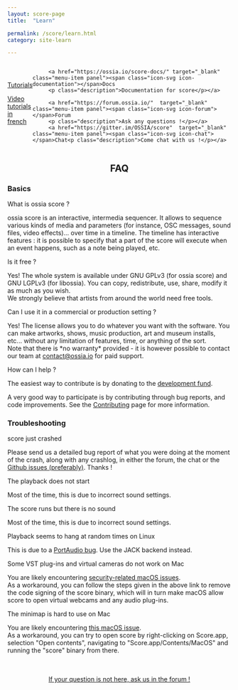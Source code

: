 ```yaml
---
layout: score-page
title:  "Learn"

permalink: /score/learn.html
category: site-learn

---
```

<div class="menu" style="display:flex; align-items:center; width: 100%;margin:auto; padding: auto; ">
        <!-- <a href="/score/learn/faq.html"  class="menu-item panel" ><span class="icon-svg icon-chat"></span> FAQ
         <p class="description">Most frequently asked questions</p></a>
         -->
         <a href="https://www.youtube.com/playlist?list=PLIHLSiZpIa6aRQT5v6RInuyCR3qWmMEgV" class="menu-item panel" target="_blank" ><span class="icon-svg icon-video"></span>Tutorials
         <p class="description">Video tutorials in french</p></a>
         
         <a href="https://ossia.io/score-docs/" target="_blank"  class="menu-item panel"><span class="icon-svg icon-documentation"></span>Docs
         <p class="description">Documentation for score</p></a>
         
         <a href="https://forum.ossia.io/"  target="_blank" class="menu-item panel"><span class="icon-svg icon-forum"></span>Forum
         <p class="description">Ask any questions !</p></a>
         <a href="https://gitter.im/OSSIA/score"  target="_blank" class="menu-item panel"><span class="icon-svg icon-chat"></span>Chat<p class="description">Come chat with us !</p></a>
</div>

<div style="width: 100%;">
<h2 class="page-title" style="text-align: center;">FAQ</h2>
    
<h3 class="faq">Basics</h3>
<p type="button" class="collapsible" > What is ossia score ?</p>
<div class="collapsible-content">
ossia score is an interactive, intermedia sequencer. It allows to sequence various kinds of media and parameters (for instance, OSC messages, sound files, video effects)... over time in a timeline. The timeline has interactive features : it is possible to specify that a part of the score will execute when an event happens, such as a note being played, etc.
</div>

<p type="button" class="collapsible" > Is it free ?</p>
<div class="collapsible-content">
Yes! The whole system is available under GNU GPLv3 (for ossia score) and GNU LGPLv3 (for libossia).
You can copy, redistribute, use, share, modify it as much as you wish.<br/>
We strongly believe that artists from around the world need free tools.
</div>

<p type="button" class="collapsible" > Can I use it in a commercial or production setting ?</p>
<div class="collapsible-content">
Yes! The license allows you to do whatever you want with the software. You can make artworks, 
shows, music production, art and museum installs, etc... without any limitation of features, time, or 
anything of the sort.<br/>
Note that there is *no warranty* provided - it is however possible to contact our team at
<a href="mailto:contact@ossia.io">contact@ossia.io</a> for paid support. 
</div>

<p type="button" class="collapsible" > How can I help ?</p>
<div class="collapsible-content">
The easiest way to contribute is by donating to the <a href="https://opencollective.org/ossia">development fund</a>.

A very good way to participate is by contributing through bug reports, and code improvements.
See the <a href="contributor-guide.html">Contributing</a> page for more information.
</div>
<!--
<p type="button" class="collapsible"> Playing a sound</p>
<div class="collapsible-content">
</div>

<p type="button" class="collapsible"> Creating an interactive trigger</p>
<div class="collapsible-content">
</div>

<p type="button" class="collapsible"> Creating a temporal condition</p>
<div class="collapsible-content">
</div>

<p type="button" class="collapsible"> Showing a video</p>
<div class="collapsible-content">
</div>

<p type="button" class="collapsible"> Automating a parameter</p>
<div class="collapsible-content">
</div>

<p type="button" class="collapsible"> Creating loops</p>
<div class="collapsible-content">
</div>

<p type="button" class="collapsible"> Creating interactive loops</p>
<div class="collapsible-content">
</div>

<p type="button" class="collapsible"> Writing & playing MIDI through a software synthesizer</p>
<div class="collapsible-content">
</div>

<h3 class="faq">Intermediate usage</h3>
<p type="button" class="collapsible"> Understanding the ossia score timeline</p>
<div class="collapsible-content">
</div>

<p type="button" class="collapsible"> Mapping a parameter</p>
<div class="collapsible-content">
</div>

<p type="button"  class="collapsible"> Creating effects and synthesizer chains</p>
<div class="collapsible-content">
</div>

<p type="button" class="collapsible"> Modulating with LFOs, step sequencers and others</p>
<div class="collapsible-content">
</div>

<p type="button" class="collapsible"> Saving and loading presets</p>
<div class="collapsible-content">
</div>

<p type="button" class="collapsible"> Switching between musical and real-time mode</p>
<div class="collapsible-content">
</div>

<p type="button" class="collapsible"> Recording OSC messages and automations</p>
<div class="collapsible-content">
</div>

<p type="button" class="collapsible"> Nesting scores</p>
<div class="collapsible-content">
</div>

<p type="button"  class="collapsible"> Creating sequences of parameters</p>
<div class="collapsible-content">
</div>

<p type="button"  class="collapsible"> Understanding racks, layers and slots</p>
<div class="collapsible-content">
</div>

<h3 class="faq">Advanced usage</h3>
<p type="button" class="collapsible"> Creating complex graphs of effects</p>
<div class="collapsible-content">
</div>

<p type="button"  class="collapsible"> Tempo control and polyrythmy</p>
<div class="collapsible-content">
</div>

<p type="button" class="collapsible"> Multi-channel audio output and sound spatialization</p>
<div class="collapsible-content">
</div>

<p type="button" class="collapsible"> Audio routing</p>
<div class="collapsible-content">
</div>

<p type="button" class="collapsible"> Creating state-machine-like scores</p>
<div class="collapsible-content">
</div>

<p type="button"  class="collapsible"> Creating a control surface for external parameters</p>
<div class="collapsible-content">
</div>

<p type="button"  class="collapsible"> Remote controlling through a web page</p>
<div class="collapsible-content">
</div>

<h3 class="faq">Using the embedded scripting languages</h3>
<p type="button" class="collapsible"> Scripting with JavaScript</p>
<div class="collapsible-content">
</div>

<p type="button"  class="collapsible"> Writing audio effects with Faust</p>
<div class="collapsible-content">
</div>

<p type="button" class="collapsible"> Writing mappings with math expressions</p>
<div class="collapsible-content">
</div>

<p type="button" class="collapsible"> Writing graphic effects with ISF</p>
<div class="collapsible-content">
</div>

<h3 class="faq">Working with other software</h3>

<p type="button" class="collapsible">  Connecting to Processing</p>
<div class="collapsible-content">
</div>

<p type="button"  class="collapsible">  Connecting to OpenRNDR</p>
<div class="collapsible-content">
</div>

<p type="button"  class="collapsible"> Connecting to Max/MSP</p>
<div class="collapsible-content">
</div>

<p type="button"  class="collapsible"> Connecting to PureData</p>
<div class="collapsible-content">
</div>

<p type="button"  class="collapsible">  Connecting to Unreal Engine</p>
<div class="collapsible-content">
</div>

<p type="button" class="collapsible">  Connecting to Unity3D</p>
<div class="collapsible-content">
</div>

<p type="button" class="collapsible"> Connecting to openFrameworks</p>
<div class="collapsible-content">
</div>

<p type="button" class="collapsible">  Connecting to Qt / QML</p>
<div class="collapsible-content">
</div>

<p type="button"  class="collapsible">  Connecting to a generic OSC software</p>
<div class="collapsible-content">
</div>

<p type="button" class="collapsible"> Connecting to a generic OSCQuery software</p>
<div class="collapsible-content">
</div>

<h3 class="faq">Working with hardware</h3>

<p type="button" class="collapsible"> Getting data from a MIDI device</p>
<div class="collapsible-content">
</div>

<p type="button" class="collapsible">  Sending data to an external MIDI device</p>
<div class="collapsible-content">
</div>

<p type="button"  class="collapsible">  Sending data to ArtNet nodes</p>
<div class="collapsible-content">
</div>

<p type="button" class="collapsible"> Communicating with a serial device (Arduino, etc)</p>
<div class="collapsible-content">
</div>

<p type="button" class="collapsible"> Communicating with a gamepad or Wiimote</p>
<div class="collapsible-content">
</div>
-->
<h3 class="faq">Troubleshooting</h3>

<p type="button"  class="collapsible">  score just crashed</p>
<div class="collapsible-content">
    Please send us a detailed bug report of what you were doing at the moment of the crash,
    along with any crashlog, in either the forum, the chat or the <a href="https://github.com/ossia/score/issues">Github issues (preferably)</a>.
    Thanks !
</div>

<p type="button" class="collapsible">  The playback does not start</p>
<div class="collapsible-content">
     Most of the time, this is due to incorrect sound settings.
</div>

<p type="button" class="collapsible">  The score runs but there is no sound</p>
<div class="collapsible-content">
     Most of the time, this is due to incorrect sound settings.
</div>

<p type="button" class="collapsible">  Playback seems to hang at random times on Linux</p>
<div class="collapsible-content">
    This is due to a <a href="https://portaudio.music.columbia.narkive.com/3V9hsUak/pa-linux-alsa-c-3636-assertion-failed-with-hack-fix">PortAudio bug</a>.
    Use the JACK backend instead.
</div>

<p type="button" class="collapsible"> Some VST plug-ins and virtual cameras do not work on Mac</p>
<div class="collapsible-content">
    You are likely encountering <a href="https://stackoverflow.com/questions/61114738/are-macos-virtual-webcams-inherently-incompatible-with-10-14s-hardened-runtime">security-related macOS issues</a>. <br/> 
    As a workaround, you can follow the steps given in the above link to remove the code signing of the score binary, which will in turn make macOS allow score to open virtual webcams and any audio plug-ins.
</div>

<p type="button" class="collapsible"> The minimap is hard to use on Mac</p>
<div class="collapsible-content">
    You are likely encountering <a href="https://stackoverflow.com/questions/61843481/macos-simulated-mouse-event-only-works-when-launching-binary-not-application-b">this macOS issue</a>. <br/> 
    As a workaround, you can try to open score by right-clicking on Score.app, selection "Open contents", navigating to "Score.app/Contents/MacOS" and running the "score" binary from there.
</div>

</div>

<br/>

<br/>

<p align="center">
<a href="https://forum.ossia.io/" class="page-button"  target="_blank" >If your question is not here, ask us in the forum ! </a>
</p>


<script>
var coll = document.getElementsByClassName("collapsible");
var i;

for (i = 0; i < coll.length; i++) {
  coll[i].addEventListener("click", function() {
  
    var coll = document.getElementsByClassName("collapsible");
    var i;
    for (i = 0; i < coll.length; i++) {
        coll[i].classList.remove("active");
        coll[i].nextElementSibling.style.display = "none";
    }
    
    this.classList.toggle("active");
    var content = this.nextElementSibling;
    content.style.display = "block";
  });
}
</script>
